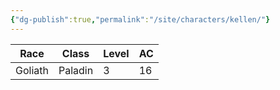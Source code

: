 ```yaml
---
{"dg-publish":true,"permalink":"/site/characters/kellen/"}
---
```


| Race    | Class   | Level | AC  |
| ------- | ------- | ----- | --- |
| Goliath | Paladin | 3     | 16  |
